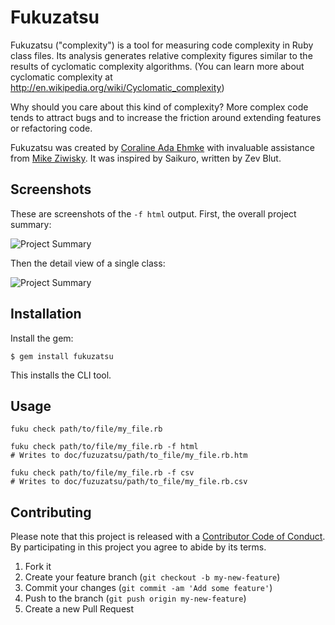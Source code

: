 # Fukuzatsu

Fukuzatsu ("complexity") is a tool for measuring code complexity in Ruby class files. Its analysis
generates relative complexity figures similar to the results of cyclomatic complexity algorithms.
(You can learn more about cyclomatic complexity at http://en.wikipedia.org/wiki/Cyclomatic_complexity)

Why should you care about this kind of complexity? More complex code tends to attract bugs and to
increase the friction around extending features or refactoring code.

Fukuzatsu was created by [Coraline Ada Ehmke](http://where.coraline.codes/) with invaluable assistance from [Mike Ziwisky](https://github.com/mziwisky). It was inspired by Saikuro, written by Zev Blut.

## Screenshots

These are screenshots of the `-f html` output. First, the overall project summary:

![Project Summary](https://gitlab.com/coraline/fukuzatsu/raw/master/doc/overview.png)

Then the detail view of a single class:

![Project Summary](https://gitlab.com/coraline/fukuzatsu/raw/master/doc/details.png)

## Installation

Install the gem:

    $ gem install fukuzatsu

This installs the CLI tool.

## Usage

    fuku check path/to/file/my_file.rb

    fuku check path/to/file/my_file.rb -f html
    # Writes to doc/fuzuzatsu/path/to_file/my_file.rb.htm

    fuku check path/to/file/my_file.rb -f csv
    # Writes to doc/fuzuzatsu/path/to_file/my_file.rb.csv

## Contributing

Please note that this project is released with a [Contributor Code of Conduct](https://gitlab.com/coraline/fukuzatsu/blob/master/CODE_OF_CONDUCT.md). By participating in this project you agree to abide by its terms.

1. Fork it
2. Create your feature branch (`git checkout -b my-new-feature`)
3. Commit your changes (`git commit -am 'Add some feature'`)
4. Push to the branch (`git push origin my-new-feature`)
5. Create a new Pull Request